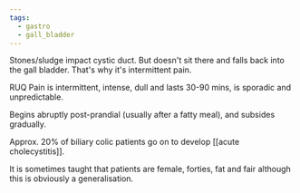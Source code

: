 ```yaml
---
tags:
  - gastro
  - gall_bladder
---
```

Stones/sludge impact cystic duct. But doesn't sit there and falls back into the gall bladder. That's why it's intermittent pain. 

RUQ Pain is intermittent, intense, dull and lasts 30-90 mins, is sporadic and unpredictable.

Begins abruptly post-prandial (usually after a fatty meal), and subsides gradually.  
  
Approx. 20% of biliary colic patients go on to develop [[acute cholecystitis]].

It is sometimes taught that patients are female, forties, fat and fair although this is obviously a generalisation.